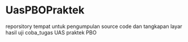 # UasPBOPraktek
reporsitory tempat untuk pengumpulan source code dan tangkapan layar hasil uji coba_tugas UAS praktek PBO
